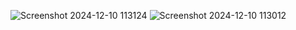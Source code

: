 ![Screenshot 2024-12-10 113124](https://github.com/user-attachments/assets/7f1a9061-2c69-43f2-a827-26849b780ce3)
![Screenshot 2024-12-10 113012](https://github.com/user-attachments/assets/9e86938d-70dd-4978-9045-92e8bc73f6de)
